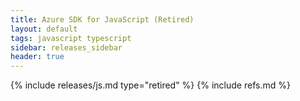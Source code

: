 ```yaml
---
title: Azure SDK for JavaScript (Retired)
layout: default
tags: javascript typescript
sidebar: releases_sidebar
header: true
---
```

{% include releases/js.md type="retired" %}
{% include refs.md %}